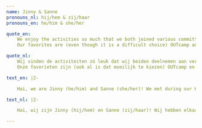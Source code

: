 ```yaml
---
name: Jinny & Sanne
pronouns_nl: hij/hem & zij/haar
pronouns_en: he/him & she/her

quote_en:
    We enjoy the activities so much that we both joined various committees!
    Our favorites are (even though it is a difficult choice) OUTcamp and the OWee committee.

quote_nl:
    Wij vinden de activiteiten zó leuk dat wij beiden deelnemen aan verschillende commissies!
    Onze favorieten zijn (ook al is dat moeilijk te kiezen) OUTcamp en de OWee commissie.

text_en: |2-

    Hai, we are Jinny (he/him) and Sanne (she/her)! We met during our KMG (introductory group) in 2022. We were both new members at the time, and over the following months we got to know each other better. Then we eventually went to Outsite parties and activities, for example the barevening on Thursday! Before the barevening, the two of us also like to ‘dine’ together. During our dinner we will go through all the Hugo flavors to find the most tasty one (so far 'green' is first place). We enjoy these activities so much that we both joined various committees! Our favorites are (even though it is a difficult choice) OUTcamp (Sanne) and the OWee committee (Jinny). We also became close over our mutual crush on handsome squidward, and really enjoy matching our outfits! That’s all about us, Hakuna Matata!

text_nl: |2-

    Hai, wij zijn Jinny (hij/hem) en Sanne (zij/haar)! Wij hebben elkaar ontmoet tijdens onze KMG (kennismakingsgroep) in 2022. We waren allebei toen nog nieuwe leden, en in de daaropvolgende maanden hebben we elkaar steeds beter leren kennen. Toen zijn we uiteindelijk ook naar feesten en activiteiten gegaan van Outsite, bijvoorbeeld de baravond op donderdag! Ook vinden we het leuk om vóór de baravond met zijn tweeën te ‘dineren’. Tijdens ons diner gaan wij alle smaken Hugo langs om de beste te vinden (tot nu toe staat ‘groen’ op nummer één). Wij vinden deze activiteiten zó leuk dat wij beiden deelnemen aan verschillende commissies! Onze favorieten zijn (ook al is dat moeilijk te kiezen) OUTcamp (Sanne) en de OWee commissie (Jinny). Verder zijn wij close geworden over onze gemeenschappelijke crush op handsome squidward en vinden wij het super leuk om onze outfits te laten matchen! Tot zover over ons, Hakuna Matata!

---
```


